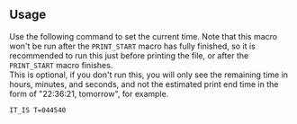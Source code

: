 ## Usage

Use the following command to set the current time. Note that this macro won't be run after the `PRINT_START` macro has fully finished, so it is recommended to run this just before printing the file, or after the `PRINT_START` macro finishes.\
This is optional, if you don't run this, you will only see the remaining time in hours, minutes, and seconds, and not the estimated print end time in the form of "22:36:21, tomorrow", for example.
```gcode
IT_IS T=044540
```

